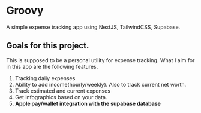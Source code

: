 # Groovy
A simple expense tracking app using NextJS, TailwindCSS, Supabase.
## Goals for this project.
This is supposed to be a personal utility for expense tracking. What I aim for in this app are the following features.
1. Tracking daily expenses
2. Ability to add income(hourly/weekly). Also to track current net worth.
3. Track estimated and current expenses
4. Get infographics based on your data. 
5. **Apple pay/wallet integration with the supabase database**
